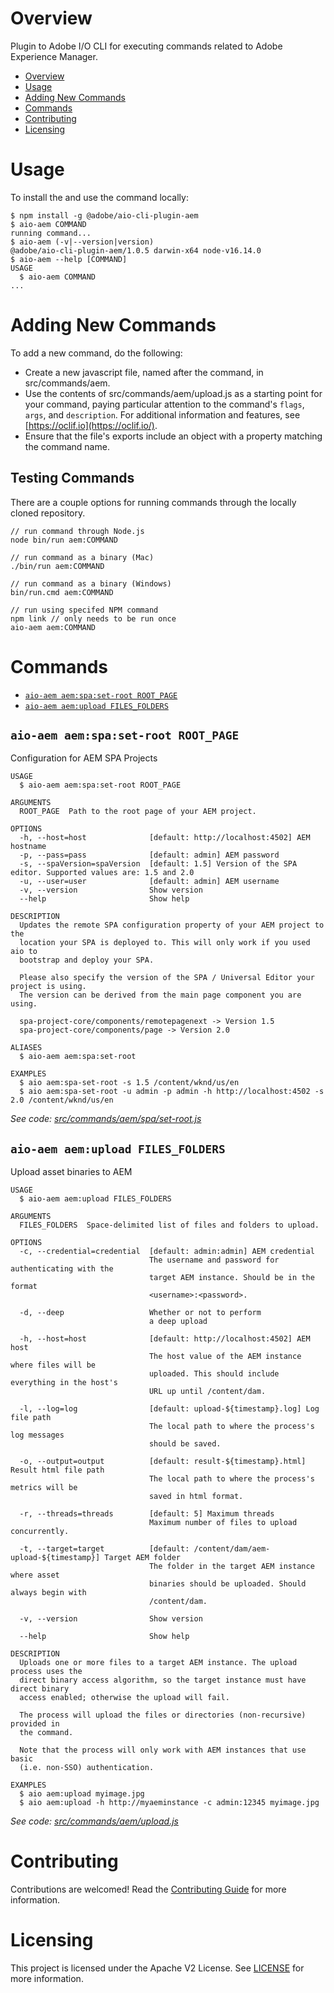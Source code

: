 # Overview
Plugin to Adobe I/O CLI for executing commands related to Adobe Experience Manager.

<!-- toc -->
* [Overview](#overview)
* [Usage](#usage)
* [Adding New Commands](#adding-new-commands)
* [Commands](#commands)
* [Contributing](#contributing)
* [Licensing](#licensing)
<!-- tocstop -->


# Usage
To install the and use the command locally:
<!-- usage -->
```sh-session
$ npm install -g @adobe/aio-cli-plugin-aem
$ aio-aem COMMAND
running command...
$ aio-aem (-v|--version|version)
@adobe/aio-cli-plugin-aem/1.0.5 darwin-x64 node-v16.14.0
$ aio-aem --help [COMMAND]
USAGE
  $ aio-aem COMMAND
...
```
<!-- usagestop -->

# Adding New Commands

To add a new command, do the following:

* Create a new javascript file, named after the command, in src/commands/aem.
* Use the contents of src/commands/aem/upload.js as a starting point for your command, paying
particular attention to the command's `flags`, `args`, and `description`. For additional
information and features, see [https://oclif.io](https://oclif.io/).
* Ensure that the file's exports include an object with a property matching the command name.

## Testing Commands

There are a couple options for running commands through the locally cloned repository.

```
// run command through Node.js
node bin/run aem:COMMAND
```

```
// run command as a binary (Mac)
./bin/run aem:COMMAND
```

```
// run command as a binary (Windows)
bin/run.cmd aem:COMMAND
```

```
// run using specifed NPM command
npm link // only needs to be run once
aio-aem aem:COMMAND
```

# Commands
<!-- commands -->
* [`aio-aem aem:spa:set-root ROOT_PAGE`](#aio-aem-aemspaset-root-root_page)
* [`aio-aem aem:upload FILES_FOLDERS`](#aio-aem-aemupload-files_folders)

## `aio-aem aem:spa:set-root ROOT_PAGE`

Configuration for AEM SPA Projects

```
USAGE
  $ aio-aem aem:spa:set-root ROOT_PAGE

ARGUMENTS
  ROOT_PAGE  Path to the root page of your AEM project.

OPTIONS
  -h, --host=host              [default: http://localhost:4502] AEM hostname
  -p, --pass=pass              [default: admin] AEM password
  -s, --spaVersion=spaVersion  [default: 1.5] Version of the SPA editor. Supported values are: 1.5 and 2.0
  -u, --user=user              [default: admin] AEM username
  -v, --version                Show version
  --help                       Show help

DESCRIPTION
  Updates the remote SPA configuration property of your AEM project to the 
  location your SPA is deployed to. This will only work if you used aio to 
  bootstrap and deploy your SPA.

  Please also specify the version of the SPA / Universal Editor your project is using.
  The version can be derived from the main page component you are using.

  spa-project-core/components/remotepagenext -> Version 1.5
  spa-project-core/components/page -> Version 2.0

ALIASES
  $ aio-aem aem:spa:set-root

EXAMPLES
  $ aio aem:spa-set-root -s 1.5 /content/wknd/us/en
  $ aio aem:spa-set-root -u admin -p admin -h http://localhost:4502 -s 2.0 /content/wknd/us/en
```

_See code: [src/commands/aem/spa/set-root.js](https://github.com/adobe/aio-cli-plugin-aem/blob/v1.0.5/src/commands/aem/spa/set-root.js)_

## `aio-aem aem:upload FILES_FOLDERS`

Upload asset binaries to AEM

```
USAGE
  $ aio-aem aem:upload FILES_FOLDERS

ARGUMENTS
  FILES_FOLDERS  Space-delimited list of files and folders to upload.

OPTIONS
  -c, --credential=credential  [default: admin:admin] AEM credential
                               The username and password for authenticating with the
                               target AEM instance. Should be in the format
                               <username>:<password>.

  -d, --deep                   Whether or not to perform
                               a deep upload

  -h, --host=host              [default: http://localhost:4502] AEM host
                               The host value of the AEM instance where files will be
                               uploaded. This should include everything in the host's
                               URL up until /content/dam.

  -l, --log=log                [default: upload-${timestamp}.log] Log file path
                               The local path to where the process's log messages
                               should be saved.

  -o, --output=output          [default: result-${timestamp}.html] Result html file path
                               The local path to where the process's metrics will be
                               saved in html format.

  -r, --threads=threads        [default: 5] Maximum threads
                               Maximum number of files to upload concurrently.

  -t, --target=target          [default: /content/dam/aem-upload-${timestamp}] Target AEM folder
                               The folder in the target AEM instance where asset
                               binaries should be uploaded. Should always begin with
                               /content/dam.

  -v, --version                Show version

  --help                       Show help

DESCRIPTION
  Uploads one or more files to a target AEM instance. The upload process uses the
  direct binary access algorithm, so the target instance must have direct binary
  access enabled; otherwise the upload will fail.

  The process will upload the files or directories (non-recursive) provided in
  the command.

  Note that the process will only work with AEM instances that use basic
  (i.e. non-SSO) authentication.

EXAMPLES
  $ aio aem:upload myimage.jpg
  $ aio aem:upload -h http://myaeminstance -c admin:12345 myimage.jpg
```

_See code: [src/commands/aem/upload.js](https://github.com/adobe/aio-cli-plugin-aem/blob/v1.0.5/src/commands/aem/upload.js)_
<!-- commandsstop -->

# Contributing

Contributions are welcomed! Read the [Contributing Guide](CONTRIBUTING.md) for more information.

# Licensing

This project is licensed under the Apache V2 License. See [LICENSE](LICENSE) for more information.
